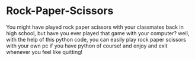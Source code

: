 # Rock-Paper-Scissors
You might have played rock paper scissors with your classmates back in high school, but have you ever played that game with your computer? well, with the help of this python code, you can easily play rock paper scissors with your own pc if you have python of course! and enjoy and exit whenever you feel like quitting!
